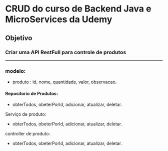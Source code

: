 # CRUD do curso de Backend Java e MicroServices da Udemy

## Objetivo 

### Criar uma API RestFull para controle de produtos

--------------------------------

### modelo:
  - produto : id, nome, quantidade, valor, observacao.

#### Repositorio de Produtos:
  - obterTodos, obeterPorId, adicionar, atualizar, deletar.
  
Serviço de produto:
  - obterTodos, obeterPorId, adicionar, atualizar, deletar.

controller de produto:
  - obterTodos, obeterPorId, adicionar, atualizar, deletar.